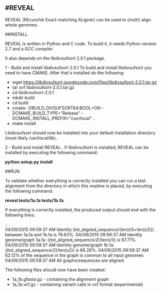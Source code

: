 
#REVEAL
-----------------

REVEAL (REcursiVe Exact-matching ALigner) can be used to (multi) align whole genomes.

##INSTALL

REVEAL is written in Python and C code. To build it, it needs Python version 2.7 and a GCC compiler.

It also depends on the libdivsufsort 2.0.1 package.


1 - Build and install libdivsufsort 2.0.1
To build and install libdivsufsort you need to have CMAKE. After that's installed do the following:

- wget https://libdivsufsort.googlecode.com/files/libdivsufsort-2.0.1.tar.gz
- tar xvf libdivsufsort-2.0.1.tar.gz
- cd libdivsufsort-2.0.1
- mkdir build
- cd build
- cmake -DBUILD\_DIVSUFSORT64:BOOL=ON -DCMAKE\_BUILD\_TYPE="Release" -DCMAKE\_INSTALL\_PREFIX="/usr/local" ..
- make install

Libdivsufsort should now be installed into your default installation directory (most likely /usr/local/lib)..

2 - Build and install REVEAL..
If libdivsufsort is installed, REVEAL can be installed by executing the following command:

**python setup.py install**

##RUN

To validate whether everything is correctly installed you can run a test alignment from the directory in which this readme is placed, by executing the following command:  

**reveal tests/1a.fa tests/1b.fa**  
  
If everything is correctly installed, the produced output should end with the following lines:  
  
...  
04/09/2015 09:59:37 AM Identity (tot_aligned_sequence/(len(s1)+len(s2))) between 1a.fa and 1b.fa is 76.63%.
04/09/2015 09:59:37 AM Identity genome/graph 1a.fa: ((tot_aligned_sequence/2)/len(s1)) is 67.71%.
04/09/2015 09:59:37 AM Identity genome/graph 1b.fa: ((tot_aligned_sequence/2)/len(s2)) is 88.26%.
04/09/2015 09:59:37 AM 62.12% of the sequence in the graph is common to all input genomes
04/09/2015 09:59:37 AM All graphs/sequences are aligned.

The following files should now have been created:
- 1a\_1b.gfasta.gz - containing the alignment graph
- 1a\_1b.vcf.gz - containing variant calls in vcf format (experimental)

